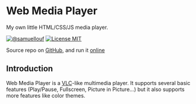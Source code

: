 # Web Media Player
My own little HTML/CSS/JS media player.

[![@samuellouf](https://img.shields.io/badge/author-SamuelLouf-lightgray.svg)](https://github.com/samuellouf/WebMediaPlayer)
[![License MIT](https://img.shields.io/badge/license-MIT-blue.svg)](https://opensource.org/licenses/MIT)

Source repo on [GitHub](https://github.com/samuellouf/WebMediaPlayer), and run it [online](https://samuellouf.github.io/WebMediaPlayer/player)

## Introduction

Web Media Player is a [VLC](https://www.videolan.org/)-like multimedia player.
It supports several basic features (Play/Pause, Fullscreen, Picture in Picture...) but it also supports more features like color themes.
